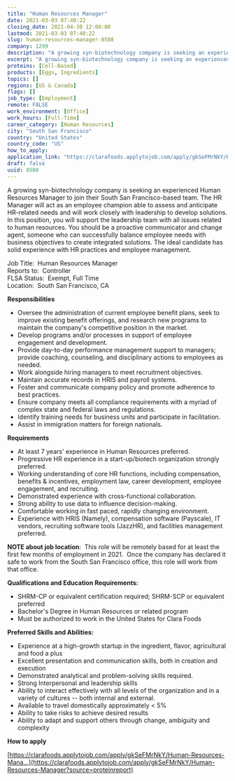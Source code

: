 ```yaml
---
title: "Human Resources Manager"
date: 2021-03-03 07:40:22
closing_date: 2021-04-30 12:00:00
lastmod: 2021-03-03 07:40:22
slug: human-resources-manager-8508
company: 1299
description: "A growing syn-biotechnology company is seeking an experienced Human Resources Manager to join their South San Francisco-based team. The HR Manager will act as an employee champion able to assess and anticipate HR-related needs and will work closely with leadership to develop solutions. In this position, you will support the leadership team with all issues related to human resources. You should be a proactive communicator and change agent, someone who can successfully balance employee needs with business objectives to create integrated solutions."
excerpt: "A growing syn-biotechnology company is seeking an experienced Human Resources Manager to join their South San Francisco-based team. The HR Manager will act as an employee champion able to assess and anticipate HR-related needs and will work closely with leadership to develop solutions. In this position, you will support the leadership team with all issues related to human resources. You should be a proactive communicator and change agent, someone who can successfully balance employee needs with business objectives to create integrated solutions."
proteins: [Cell-Based]
products: [Eggs, Ingredients]
topics: []
regions: [US & Canada]
flags: []
job_type: [Employment]
remote: FALSE
work_environment: [Office]
work_hours: [Full-Time]
career_category: [Human Resources]
city: "South San Francisco"
country: "United States"
country_code: "US"
how_to_apply: 
application_link: "https://clarafoods.applytojob.com/apply/gkSeFMrNkY/Human-Resources-Manager?source=proteinreport"
draft: false
uuid: 8508
---
```

A growing syn-biotechnology company is seeking an experienced Human
Resources Manager to join their South San Francisco-based team. The HR
Manager will act as an employee champion able to assess and anticipate
HR-related needs and will work closely with leadership to develop
solutions. In this position, you will support the leadership team with
all issues related to human resources. You should be a proactive
communicator and change agent, someone who can successfully balance
employee needs with business objectives to create integrated solutions.
The ideal candidate has solid experience with HR practices and employee
management.

Job Title:  Human Resources Manager\
Reports to:  Controller\
FLSA Status:  Exempt, Full Time\
Location:  South San Francisco, CA

**Responsibilities**

-   Oversee the administration of current employee benefit plans, seek
    to improve existing benefit offerings, and research new programs to
    maintain the company's competitive position in the market.
-   Develop programs and/or processes in support of employee engagement
    and development.
-   Provide day-to-day performance management support to managers;
    provide coaching, counseling, and disciplinary actions to employees
    as needed.
-   Work alongside hiring managers to meet recruitment objectives.
-   Maintain accurate records in HRIS and payroll systems.
-   Foster and communicate company policy and promote adherence to best
    practices.
-   Ensure company meets all compliance requirements with a myriad of
    complex state and federal laws and regulations.
-   Identify training needs for business units and participate in
    facilitation.
-   Assist in immigration matters for foreign nationals.

**Requirements**

-   At least 7 years' experience in Human Resources preferred.
-   Progressive HR experience in a start-up/biotech organization
    strongly preferred.
-   Working understanding of core HR functions, including compensation,
    benefits & incentives, employment law, career development, employee
    engagement, and recruiting.
-   Demonstrated experience with cross-functional collaboration.
-   Strong ability to use data to influence decision-making.
-   Comfortable working in fast paced, rapidly changing environment.
-   Experience with HRIS (Namely), compensation software (Payscale), IT
    vendors, recruiting software tools (JazzHR), and facilities
    management preferred.

**NOTE about job location**:  This role will be remotely based for at
least the first few months of employment in 2021.  Once the company has
declared it safe to work from the South San Francisco office, this role
will work from that office.

**Qualifications and Education Requirements:**

-   SHRM-CP or equivalent certification required; SHRM-SCP or equivalent
    preferred
-   Bachelor's Degree in Human Resources or related program
-   Must be authorized to work in the United States for Clara Foods

**Preferred Skills and Abilities:**

-   Experience at a high-growth startup in the ingredient, flavor,
    agricultural and food a plus
-   Excellent presentation and communication skills, both in creation
    and execution
-   Demonstrated analytical and problem-solving skills required.
-   Strong Interpersonal and leadership skills
-   Ability to interact effectively with all levels of the organization
    and in a variety of cultures -- both internal and external.
-   Available to travel domestically approximately \< 5%
-   Ability to take risks to achieve desired results
-   Ability to adapt and support others through change, ambiguity and
    complexity


**How to apply**


[https://clarafoods.applytojob.com/apply/gkSeFMrNkY/Human-Resources-Mana...](https://clarafoods.applytojob.com/apply/gkSeFMrNkY/Human-Resources-Manager?source=proteinreport)

